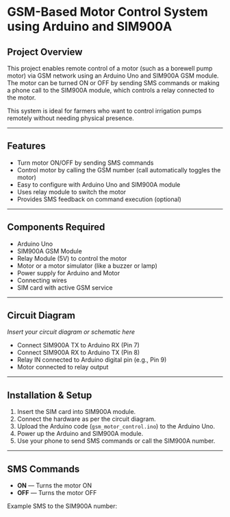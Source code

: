 # GSM-Based Motor Control System using Arduino and SIM900A

## Project Overview
This project enables remote control of a motor (such as a borewell pump motor) via GSM network using an Arduino Uno and SIM900A GSM module. The motor can be turned ON or OFF by sending SMS commands or making a phone call to the SIM900A module, which controls a relay connected to the motor.

This system is ideal for farmers who want to control irrigation pumps remotely without needing physical presence.

---

## Features
- Turn motor ON/OFF by sending SMS commands
- Control motor by calling the GSM number (call automatically toggles the motor)
- Easy to configure with Arduino Uno and SIM900A module
- Uses relay module to switch the motor
- Provides SMS feedback on command execution (optional)

---

## Components Required
- Arduino Uno
- SIM900A GSM Module
- Relay Module (5V) to control the motor
- Motor or a motor simulator (like a buzzer or lamp)
- Power supply for Arduino and Motor
- Connecting wires
- SIM card with active GSM service

---

## Circuit Diagram
*Insert your circuit diagram or schematic here*

- Connect SIM900A TX to Arduino RX (Pin 7)
- Connect SIM900A RX to Arduino TX (Pin 8)
- Relay IN connected to Arduino digital pin (e.g., Pin 9)
- Motor connected to relay output

---

## Installation & Setup
1. Insert the SIM card into SIM900A module.
2. Connect the hardware as per the circuit diagram.
3. Upload the Arduino code (`gsm_motor_control.ino`) to the Arduino Uno.
4. Power up the Arduino and SIM900A module.
5. Use your phone to send SMS commands or call the SIM900A number.

---

## SMS Commands
- **ON** — Turns the motor ON
- **OFF** — Turns the motor OFF

Example SMS to the SIM900A number:  

